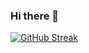 ### Hi there 👋

[![GitHub Streak](https://streak-stats.demolab.com?user=reda-bouzad&theme=dark&hide_border=true&card_width=444)](https://git.io/streak-stats)
